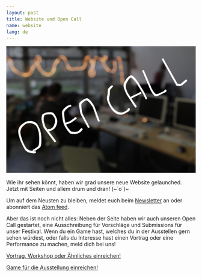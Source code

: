 ```yaml
---
layout: post
title: Website und Open Call
name: website
lang: de
---
```


![](/assets/img/opencall.jpg)

Wie ihr sehen könnt, haben wir grad unsere neue Website gelaunched. Jetzt mit Seiten und allem drum und dran! (~´o`)~

Um auf dem Neusten zu bleiben, meldet euch beim [Newsletter](#newsletter) an oder abonniert das [Atom feed](/atom.xml).

Aber das ist noch nicht alles: Neben der Seite haben wir auch unseren Open Call gestartet, eine Ausschreibung für Vorschläge und Submissions für unser Festival. Wenn du ein Game hast, welches du in der Ausstellen gern sehen würdest, oder falls du Interesse hast einen Vortrag oder eine Performance zu machen, meld dich bei uns!

[Vortrag, Workshop oder Ähnliches einreichen!](/submit-program)

[Game für die Ausstellung einreichen!](/submit-game)
